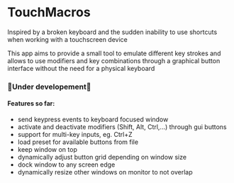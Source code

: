 # TouchMacros
Inspired by a broken keyboard and the sudden inability to use shortcuts when working with a touchscreen device

This app aims to provide a small tool to emulate different key strokes and allows to use modifiers and key combinations through a graphical button interface without the need for a physical keyboard

### 🚧Under developement🚧
#### Features so far:
- send keypress events to keyboard focused window
- activate and deactivate modifiers (Shift, Alt, Ctrl,...) through gui buttons
- support for multi-key inputs, eg. Ctrl+Z
- load preset for available buttons from file
- keep window on top
- dynamically adjust button grid depending on window size
- dock window to any screen edge
- dynamically resize other windows on monitor to not overlap
